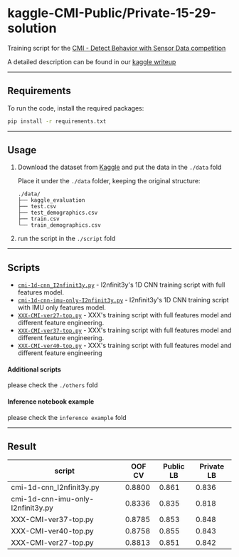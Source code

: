 # kaggle-CMI-Public/Private-15-29-solution
Training script for the [CMI - Detect Behavior with Sensor Data competition](https://www.kaggle.com/competitions/cmi-detect-behavior-with-sensor-data)

A detailed description can be found in our [kaggle writeup](https://www.kaggle.com/competitions/cmi-detect-behavior-with-sensor-data/writeups/29th-place-solution-handedness-augmentation-trick)

---

## Requirements

To run the code, install the required packages:

```bash
pip install -r requirements.txt
```

------

## Usage

1. Download the dataset from [Kaggle](https://www.kaggle.com/competitions/cmi-detect-behavior-with-sensor-data/data) and put the data in the `./data` fold

   Place it under the `./data` folder, keeping the original structure:

   ```plaintext
   ./data/
   ├── kaggle_evaluation
   ├── test.csv
   ├── test_demographics.csv
   ├── train.csv
   └── train_demographics.csv
   ```

2. run the script in the `./script` fold

------

## Scripts

- [`cmi-1d-cnn_I2nfinit3y.py`](.\script\cmi-1d-cnn_I2nfinit3y.py) - I2nfinit3y's 1D CNN training script with full features model.
- [`cmi-1d-cnn-imu-only-I2nfinit3y.py`](.\script\cmi-1d-cnn-imu-only-I2nfinit3y.py) - I2nfinit3y's 1D CNN training script with IMU only features model.
- [`XXX-CMI-ver27-top.py`](.\script\XXX-CMI-ver27-top.py) - XXX's training script with full features model and different feature engineering.
- [`XXX-CMI-ver37-top.py`](.\script\XXX-CMI-ver37-top.py) - XXX's training script with full features model and different feature engineering.
- [`XXX-CMI-ver40-top.py`](.\script\XXX-CMI-ver40-top.py) - XXX's training script with full features model and different feature engineering

#### Additional scripts

please check the `./others` fold

#### Inference notebook example

please check the `inference example` fold

------

## Result

| script                            | OOF CV | Public LB | Private LB |
| --------------------------------- | ------ | --------- | ---------- |
| cmi-1d-cnn_I2nfinit3y.py          | 0.8800 | 0.861     | 0.836      |
| cmi-1d-cnn-imu-only-I2nfinit3y.py | 0.8336 | 0.835     | 0.818      |
| XXX-CMI-ver37-top.py              | 0.8785 | 0.853     | 0.848      |
| XXX-CMI-ver40-top.py              | 0.8758 | 0.855     | 0.843      |
| XXX-CMI-ver27-top.py              | 0.8813 | 0.851     | 0.842      |

